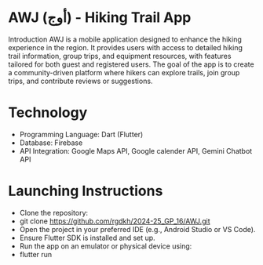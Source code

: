 # AWJ (أوج) - Hiking Trail App
Introduction
AWJ is a mobile application designed to enhance the hiking experience in the region. It provides users with access to detailed hiking trail information, group trips, and equipment resources, with features tailored for both guest and registered users. The goal of the app is to create a community-driven platform where hikers can explore trails, join group trips, and contribute reviews or suggestions.

# Technology
- Programming Language: Dart (Flutter)
- Database: Firebase
- API Integration: Google Maps API, Google calender API, Gemini Chatbot API
# Launching Instructions
- Clone the repository:
- git clone https://github.com/rgdkh/2024-25_GP_16/AWJ.git
- Open the project in your preferred IDE (e.g., Android Studio or VS Code).
- Ensure Flutter SDK is installed and set up.
- Run the app on an emulator or physical device using:
- flutter run
